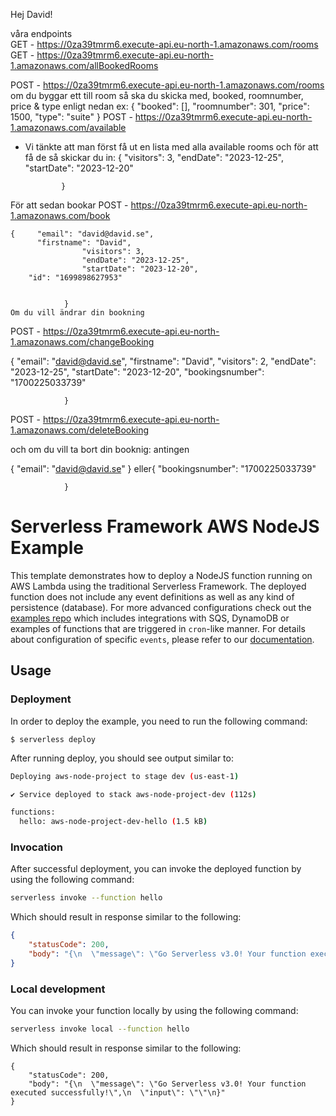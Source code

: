 Hej David!

våra endpoints   
  GET - https://0za39tmrm6.execute-api.eu-north-1.amazonaws.com/rooms
  GET - https://0za39tmrm6.execute-api.eu-north-1.amazonaws.com/allBookedRooms
  
  POST - https://0za39tmrm6.execute-api.eu-north-1.amazonaws.com/rooms
  om du byggar ett till room så ska du skicka med, booked, roomnumber, price & type enligt nedan ex: 
  	{
			"booked": [],
			"roomnumber": 301,
			"price": 1500,
			"type": "suite"
		}
  POST - https://0za39tmrm6.execute-api.eu-north-1.amazonaws.com/available
  - Vi tänkte att man först få ut en lista med alla available rooms och för att få de så skickar du in:
  		{
					"visitors": 3,
					"endDate": "2023-12-25",
					"startDate": "2023-12-20"
			
	
				}

  För att sedan bookar
  POST - https://0za39tmrm6.execute-api.eu-north-1.amazonaws.com/book

  	{     "email": "david@david.se",
          "firstname": "David", 
					"visitors": 3,
					"endDate": "2023-12-25",
					"startDate": "2023-12-20",
     	"id": "1699898627953"
			
	
				}
    Om du vill ändrar din bookning
POST - https://0za39tmrm6.execute-api.eu-north-1.amazonaws.com/changeBooking

{     "email": "david@david.se",
          "firstname": "David", 
					"visitors": 2,
					"endDate": "2023-12-25",
					"startDate": "2023-12-20",
     			"bookingsnumber": "1700225033739"
			
	
				}


  POST - https://0za39tmrm6.execute-api.eu-north-1.amazonaws.com/deleteBooking

  och om du vill ta bort din booknig: antingen 
  
{     "email": "david@david.se"
        } eller{
     			"bookingsnumber": "1700225033739"
			
	
				}










<!--
title: 'AWS NodeJS Example'
description: 'This template demonstrates how to deploy a NodeJS function running on AWS Lambda using the traditional Serverless Framework.'
layout: Doc
framework: v3
platform: AWS
language: nodeJS
priority: 1
authorLink: 'https://github.com/serverless'
authorName: 'Serverless, inc.'
authorAvatar: 'https://avatars1.githubusercontent.com/u/13742415?s=200&v=4'
-->


# Serverless Framework AWS NodeJS Example

This template demonstrates how to deploy a NodeJS function running on AWS Lambda using the traditional Serverless Framework. The deployed function does not include any event definitions as well as any kind of persistence (database). For more advanced configurations check out the [examples repo](https://github.com/serverless/examples/) which includes integrations with SQS, DynamoDB or examples of functions that are triggered in `cron`-like manner. For details about configuration of specific `events`, please refer to our [documentation](https://www.serverless.com/framework/docs/providers/aws/events/).

## Usage

### Deployment

In order to deploy the example, you need to run the following command:

```
$ serverless deploy
```

After running deploy, you should see output similar to:

```bash
Deploying aws-node-project to stage dev (us-east-1)

✔ Service deployed to stack aws-node-project-dev (112s)

functions:
  hello: aws-node-project-dev-hello (1.5 kB)
```

### Invocation

After successful deployment, you can invoke the deployed function by using the following command:

```bash
serverless invoke --function hello
```

Which should result in response similar to the following:

```json
{
    "statusCode": 200,
    "body": "{\n  \"message\": \"Go Serverless v3.0! Your function executed successfully!\",\n  \"input\": {}\n}"
}
```

### Local development

You can invoke your function locally by using the following command:

```bash
serverless invoke local --function hello
```

Which should result in response similar to the following:

```
{
    "statusCode": 200,
    "body": "{\n  \"message\": \"Go Serverless v3.0! Your function executed successfully!\",\n  \"input\": \"\"\n}"
}
```
